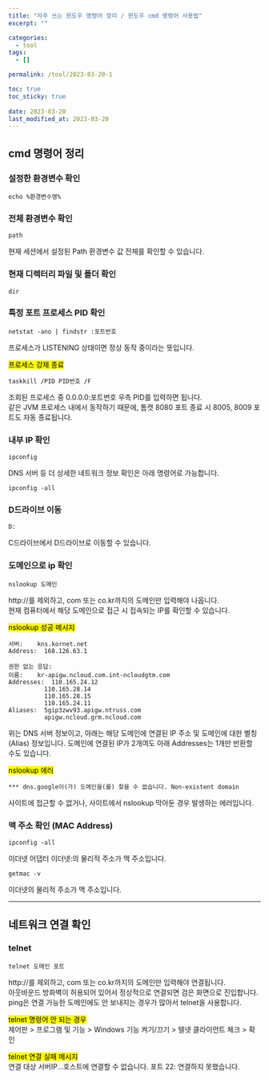 ```yaml
---
title: "자주 쓰는 윈도우 명령어 정리 / 윈도우 cmd 명령어 사용법"
excerpt: ""

categories:
  - tool
tags:
  - []

permalink: /tool/2023-03-20-1

toc: true
toc_sticky: true
 
date: 2023-03-20
last_modified_at: 2023-03-20
---
```


## cmd 명령어 정리

### 설정한 환경변수 확인
```
echo %환경변수명%
```

### 전체 환경변수 확인
```
path
```
현재 세션에서 설정된 Path 환경변수 값 전체를 확인할 수 있습니다.

### 현재 디렉터리 파일 및 폴더 확인
```
dir
```

### 특정 포트 프로세스 PID 확인
```
netstat -ano | findstr :포트번호
```
프로세스가 LISTENING 상태이면 정상 동작 중이라는 뜻입니다.

<mark>프로세스 강제 종료</mark>
```
taskkill /PID PID번호 /F
```
조회된 프로세스 중 0.0.0.0:포트번호 우측 PID를 입력하면 됩니다.  
같은 JVM 프로세스 내에서 동작하기 때문에, 톰캣 8080 포트 종료 시 8005, 8009 포트도 자동 종료됩니다.

### 내부 IP 확인
```
ipconfig
```
DNS 서버 등 더 상세한 네트워크 정보 확인은 아래 명령어로 가능합니다.
```
ipconfig -all
```

### D드라이브 이동
```
D:
```
C드라이브에서 D드라이브로 이동할 수 있습니다.

### 도메인으로 ip 확인
```
nslookup 도메인
```
http://를 제외하고, com 또는 co.kr까지의 도메인만 입력해야 나옵니다.  
현재 컴퓨터에서 해당 도메인으로 접근 시 접속되는 IP를 확인할 수 있습니다.

<mark>nslookup 성공 메시지</mark>
```
서버:    kns.kornet.net
Address:  168.126.63.1

권한 없는 응답:
이름:    kr-apigw.ncloud.com.int-ncloudgtm.com
Addresses:  110.165.24.12
          110.165.28.14
          110.165.28.15
          110.165.24.11
Aliases:  5gip3zwv93.apigw.ntruss.com
          apigw.ncloud.grm.ncloud.com
```
위는 DNS 서버 정보이고, 아래는 해당 도메인에 연결된 IP 주소 및 도메인에 대한 별칭(Alias) 정보입니다.
도메인에 연결된 IP가 2개여도 아래 Addresses는 1개만 반환할 수도 있습니다.

<mark>nslookup 에러</mark>
```
*** dns.google이(가) 도메인을(를) 찾을 수 없습니다. Non-existent domain
```
사이트에 접근할 수 없거나, 사이트에서 nslookup 막아둔 경우 발생하는 에러입니다.

### 맥 주소 확인 (MAC Address)
```
ipconfig -all
```
이더넷 어댑터 이더넷:의 물리적 주소가 맥 주소입니다.
```
getmac -v
```
이더넷의 물리적 주소가 맥 주소입니다.

---

## 네트워크 연결 확인

### telnet
```
telnet 도메인 포트
```
http://를 제외하고, com 또는 co.kr까지의 도메인만 입력해야 연결됩니다.  
아웃바운드 방화벽이 허용되어 있어서 정상적으로 연결되면 검은 화면으로 진입합니다.  
ping은 연결 가능한 도메인에도 안 보내지는 경우가 많아서 telnet을 사용합니다.

<mark>telnet 명령어 안 되는 경우</mark>  
제어판 > 프로그램 및 기능 > Windows 기능 켜기/끄기 > 텔넷 클라이언트 체크 > 확인

<mark>telnet 연결 실패 메시지</mark>  
연결 대상 서버IP...호스트에 연결할 수 없습니다. 포트 22: 연결하지 못했습니다.
